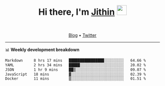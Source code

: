 <h1 align="center">Hi there, I'm <a href="https://jithset.github.io/" target="_blank">Jithin</a> <img
src="https://github.com/blackcater/blackcater/raw/main/images/Hi.gif" height="32" /></h1>

<br />

<p align="center">
  <a href="https://jithset.github.io">Blog</a> •
  <a href="https://twitter.com/jithset">Twitter</a>
</p>

---

📊 **Weekly development breakdown**

<!--START_SECTION:waka-->

```txt
Markdown     8 hrs 17 mins   ████████████████░░░░░░░░░   64.66 %
YAML         2 hrs 34 mins   █████░░░░░░░░░░░░░░░░░░░░   20.02 %
JSON         1 hr 9 mins     ██▒░░░░░░░░░░░░░░░░░░░░░░   09.07 %
JavaScript   18 mins         ▓░░░░░░░░░░░░░░░░░░░░░░░░   02.39 %
Docker       11 mins         ▒░░░░░░░░░░░░░░░░░░░░░░░░   01.51 %
```

<!--END_SECTION:waka-->

